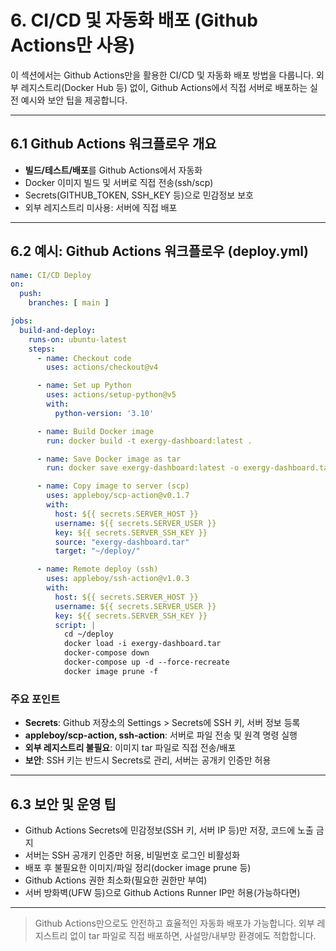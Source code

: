 # 6. CI/CD 및 자동화 배포 (Github Actions만 사용)

이 섹션에서는 Github Actions만을 활용한 CI/CD 및 자동화 배포 방법을 다룹니다. 외부 레지스트리(Docker Hub 등) 없이, Github Actions에서 직접 서버로 배포하는 실전 예시와 보안 팁을 제공합니다.

---

## 6.1 Github Actions 워크플로우 개요

- **빌드/테스트/배포**를 Github Actions에서 자동화
- Docker 이미지 빌드 및 서버로 직접 전송(ssh/scp)
- Secrets(GITHUB_TOKEN, SSH_KEY 등)으로 민감정보 보호
- 외부 레지스트리 미사용: 서버에 직접 배포

---

## 6.2 예시: Github Actions 워크플로우 (deploy.yml)

```yaml
name: CI/CD Deploy
on:
  push:
    branches: [ main ]

jobs:
  build-and-deploy:
    runs-on: ubuntu-latest
    steps:
      - name: Checkout code
        uses: actions/checkout@v4

      - name: Set up Python
        uses: actions/setup-python@v5
        with:
          python-version: '3.10'

      - name: Build Docker image
        run: docker build -t exergy-dashboard:latest .

      - name: Save Docker image as tar
        run: docker save exergy-dashboard:latest -o exergy-dashboard.tar

      - name: Copy image to server (scp)
        uses: appleboy/scp-action@v0.1.7
        with:
          host: ${{ secrets.SERVER_HOST }}
          username: ${{ secrets.SERVER_USER }}
          key: ${{ secrets.SERVER_SSH_KEY }}
          source: "exergy-dashboard.tar"
          target: "~/deploy/"

      - name: Remote deploy (ssh)
        uses: appleboy/ssh-action@v1.0.3
        with:
          host: ${{ secrets.SERVER_HOST }}
          username: ${{ secrets.SERVER_USER }}
          key: ${{ secrets.SERVER_SSH_KEY }}
          script: |
            cd ~/deploy
            docker load -i exergy-dashboard.tar
            docker-compose down
            docker-compose up -d --force-recreate
            docker image prune -f
```

### 주요 포인트
- **Secrets**: Github 저장소의 Settings > Secrets에 SSH 키, 서버 정보 등록
- **appleboy/scp-action, ssh-action**: 서버로 파일 전송 및 원격 명령 실행
- **외부 레지스트리 불필요**: 이미지 tar 파일로 직접 전송/배포
- **보안**: SSH 키는 반드시 Secrets로 관리, 서버는 공개키 인증만 허용

---

## 6.3 보안 및 운영 팁
- Github Actions Secrets에 민감정보(SSH 키, 서버 IP 등)만 저장, 코드에 노출 금지
- 서버는 SSH 공개키 인증만 허용, 비밀번호 로그인 비활성화
- 배포 후 불필요한 이미지/파일 정리(docker image prune 등)
- Github Actions 권한 최소화(필요한 권한만 부여)
- 서버 방화벽(UFW 등)으로 Github Actions Runner IP만 허용(가능하다면)

---

> Github Actions만으로도 안전하고 효율적인 자동화 배포가 가능합니다. 외부 레지스트리 없이 tar 파일로 직접 배포하면, 사설망/내부망 환경에도 적합합니다. 